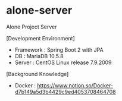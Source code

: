 # alone-server
Alone Project Server

[Development Environment]

- Framework : Spring Boot 2 with JPA
- DB : MariaDB 10.5.8
- Server : CentOS Linux release 7.9.2009


[Background Knowledge]
- Docker : https://www.notion.so/Docker-d7b149a5d3b4429c9ed4053708464708
